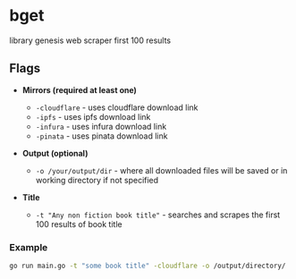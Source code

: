 # bget
library genesis web scraper first 100 results

## Flags
  
  * **Mirrors (required at least one)**
    
    * ```-cloudflare``` - uses cloudflare download link
    * ```-ipfs``` - uses ipfs download link
    * ```-infura``` - uses infura download link
    * ```-pinata``` - uses pinata download link
  
  * **Output (optional)**
    
     * ```-o /your/output/dir``` - where all downloaded files will be saved or in working directory if not specified
  
  * **Title**

    * ```-t "Any non fiction book title"``` - searches and scrapes the first 100 results of book title

### Example
```bash
go run main.go -t "some book title" -cloudflare -o /output/directory/
```
